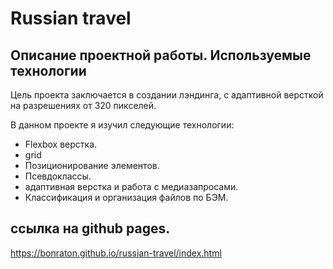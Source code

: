 # Russian travel


## **Описание проектной работы. Используемые технологии** 

Цель проекта заключается в создании лэндинга, с адаптивной версткой на разрешениях от 320 пикселей.
 
В данном проекте я изучил следующие технологии: 
- Flexbox верстка.
- grid
- Позиционирование элементов. 
- Псевдоклассы.
- адаптивная верстка и работа с медиазапросами.
- Классификация и организация файлов по БЭМ.  

## ссылка на github pages. 

https://bonraton.github.io/russian-travel/index.html
